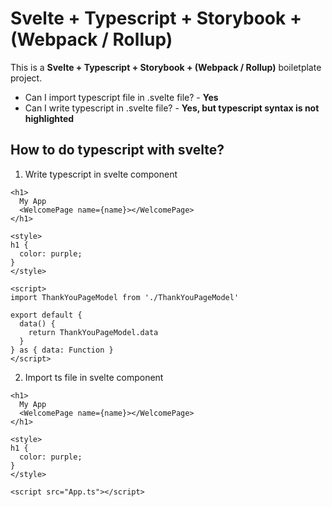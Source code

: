# Svelte + Typescript + Storybook + (Webpack / Rollup)

This is a __Svelte + Typescript + Storybook + (Webpack / Rollup)__ boiletplate project.

* Can I import typescript file in .svelte file? - **Yes**
* Can I write typescript in .svelte file? - **Yes, but typescript syntax is not highlighted**

## How to do typescript with svelte?

1. Write typescript in svelte component

```
<h1>
  My App
  <WelcomePage name={name}></WelcomePage>
</h1>

<style>
h1 {
  color: purple;
}
</style>

<script>
import ThankYouPageModel from './ThankYouPageModel'

export default {
  data() {
    return ThankYouPageModel.data
  }
} as { data: Function }
</script>
```

2. Import ts file in svelte component

```
<h1>
  My App
  <WelcomePage name={name}></WelcomePage>
</h1>

<style>
h1 {
  color: purple;
}
</style>

<script src="App.ts"></script>
```